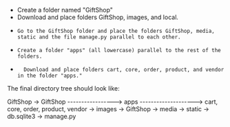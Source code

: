 - Create a folder named "GiftShop"
-   Download and place folders GiftShop, images, and local.
-     Go to the GiftShop folder and place the folders GiftShop, media, static and the file manage.py parallel to each other.
-     Create a folder "apps" (all lowercase) parallel to the rest of the folders.
-       Download and place folders cart, core, order, product, and vendor in the folder "apps."
      
The final directory tree should look like:

GiftShop -> GiftShop -----------------> apps --------------------> cart, core, order, product, vendor
         -> images                   -> GiftShop
                                     -> media
                                     -> static
                                     -> db.sqlite3
                                     -> manage.py
                     
